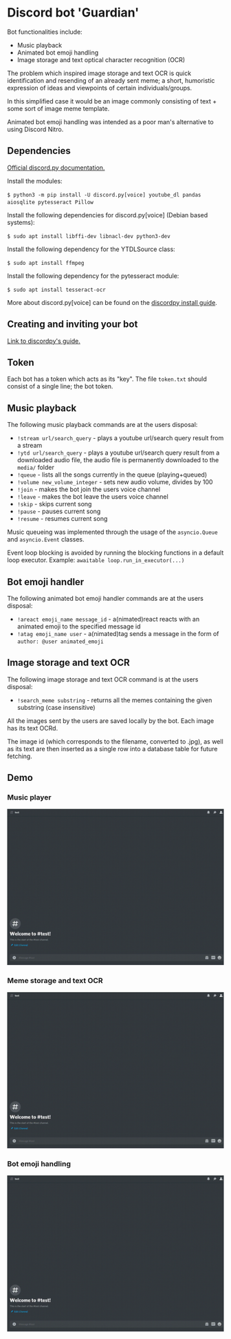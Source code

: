 # Discord bot 'Guardian'

Bot functionalities include:
- Music playback
- Animated bot emoji handling
- Image storage and text optical character recognition (OCR)

The problem which inspired image storage and text OCR is quick identification and resending of an already sent meme; a short, humoristic expression of ideas and viewpoints of certain individuals/groups. 


In this simplified case it would be an image commonly consisting of text + some sort of image meme template.


Animated bot emoji handling was intended as a poor man's alternative to using Discord Nitro.

## Dependencies

[Official discord.py documentation.](https://discordpy.readthedocs.io/en/latest/index.html "Discordpy docs.")


Install the modules:

`$ python3 -m pip install -U discord.py[voice] youtube_dl pandas aiosqlite pytesseract Pillow`


Install the following dependencies for discord.py[voice] (Debian based systems):

`$ sudo apt install libffi-dev libnacl-dev python3-dev`

Install the following dependency for the YTDLSource class:

`$ sudo apt install ffmpeg`

Install the following dependency for the pytesseract module:

`$ sudo apt install tesseract-ocr`

More about discord.py[voice] can be found on the [discordpy install guide](https://discordpy.readthedocs.io/en/latest/intro.html "Module install guide.").

## Creating and inviting your bot

[Link to discordpy's guide.](https://discordpy.readthedocs.io/en/latest/discord.html "Discordpy docs - invite, create.")

## Token

Each bot has a token which acts as its "key".
The file `token.txt` should consist of a single line; the bot token.


## Music playback

The following music playback commands are at the users disposal:
- `!stream url/search_query` - plays a youtube url/search query result from a stream
- `!ytd url/search_query` - plays a youtube url/search query result from a downloaded audio file, the audio file is permanently downloaded to the `media/` folder
- `!queue` - lists all the songs currently in the queue (playing+queued)
- `!volume new_volume_integer` - sets new audio volume, divides by 100
- `!join` - makes the bot join the users voice channel
- `!leave` - makes the bot leave the users voice channel
- `!skip` - skips current song
- `!pause` - pauses current song
- `!resume` - resumes current song

Music queueing was implemented through the usage of the `asyncio.Queue` and `asyncio.Event` classes.

Event loop blocking is avoided by running the blocking functions in a default loop executor. Example: `awaitable loop.run_in_executor(...)`

## Bot emoji handler

The following animated bot emoji handler commands are at the users disposal:
- `!areact emoji_name message_id` - a(nimated)react reacts with an animated emoji to the specified message id
- `!atag emoji_name user` - a(nimated)tag sends a message in the form of `author: @user animated_emoji`

## Image storage and text OCR
The following image storage and text OCR command is at the users disposal:
- `!search_meme substring` - returns all the memes containing the given substring (case insensitive)

All the images sent by the users are saved locally by the bot. Each image has its text OCRd. 

The image id (which corresponds to the filename, converted to .jpg), as well as its text are then inserted as a single row into a database table for future fetching.

## Demo

### Music player
![Music player demo.](./demo/music.gif)

### Meme storage and text OCR
![Meme storage and text OCR demo.](./demo/meme.gif)

### Bot emoji handling
![Bot emoji handling demo.](./demo/emoji.gif)
